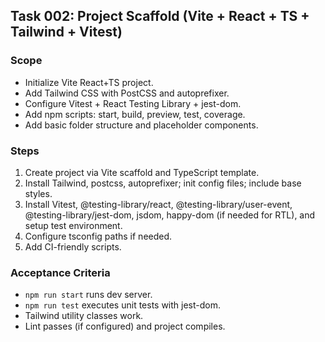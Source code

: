 ## Task 002: Project Scaffold (Vite + React + TS + Tailwind + Vitest)

### Scope
- Initialize Vite React+TS project.
- Add Tailwind CSS with PostCSS and autoprefixer.
- Configure Vitest + React Testing Library + jest-dom.
- Add npm scripts: start, build, preview, test, coverage.
- Add basic folder structure and placeholder components.

### Steps
1) Create project via Vite scaffold and TypeScript template.
2) Install Tailwind, postcss, autoprefixer; init config files; include base styles.
3) Install Vitest, @testing-library/react, @testing-library/user-event, @testing-library/jest-dom, jsdom, happy-dom (if needed for RTL), and setup test environment.
4) Configure tsconfig paths if needed.
5) Add CI-friendly scripts.

### Acceptance Criteria
- `npm run start` runs dev server.
- `npm run test` executes unit tests with jest-dom.
- Tailwind utility classes work.
- Lint passes (if configured) and project compiles.


